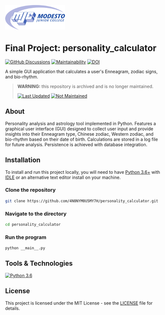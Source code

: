 <picture>
  <source
    srcset=".github/mjc_logo_reverse.svg"
    media="(prefers-color-scheme: dark)"
  />
  <source
    srcset=".github/mjc_logo.svg"
    media="(prefers-color-scheme: light), (prefers-color-scheme: no-preference)"
  />
  <img src=".github/mjc_logo.svg" alt="Modesto Junior College logo." height="80px" />
</picture>

# Final Project: personality_calculator
[![GitHub Discussions](https://img.shields.io/badge/Learn_More-informational?logo=github&style=for-the-badge)](https://github.com/4N0NYM0U5MY7H/personality_calculator/discussions/2)
[![Maintainability](https://api.codeclimate.com/v1/badges/983d856ebcfda6c354d2/maintainability)](https://codeclimate.com/github/4N0NYM0U5MY7H/personality_calculator/maintainability)
[![DOI](https://zenodo.org/badge/DOI/10.5281/zenodo.11155601.svg)](https://doi.org/10.5281/zenodo.11155601)

A simple GUI application that calculates a user's Enneagram, zodiac signs, and bio-rhythm.
> **WARNING:** this repository is archived and is no longer maintained.
> 
> [![Last Updated](https://img.shields.io/badge/December_2017-critical?label=Last%20Updated)](#)
> [![Not Maintained](https://img.shields.io/badge/Not_Maintained-critical?label=Status)](#)

## About
Personality analysis and astrology tool implemented in Python. Features a graphical user interface (GUI) designed to collect user input and provide insights into their Enneagram type, Chinese zodiac, Western zodiac, and bio-rhythm based on their date of birth. Calculations are stored in a log file for future analysis. Persistence is achieved with database integration.

## Installation
To install and run this project locally, you will need to have [Python 3.6+](https://www.python.org/) with [IDLE](https://docs.python.org/3/library/idle.html) or an alternative text editor install on your machine.
### Clone the repository
```bash
git clone https://github.com/4N0NYM0U5MY7H/personality_calculator.git
```
### Navigate to the directory
```bash
cd personality_calculator
```
### Run the program
```bash
python __main__.py
```

## Tools & Technologies
[![Python 3.6](https://img.shields.io/badge/Python-3.6-3776AB?logo=python&labelColor=141414&style=flat-square)](https://www.python.org/)

## License
This project is licensed under the MIT License - see the [LICENSE](LICENSE) file for details.
